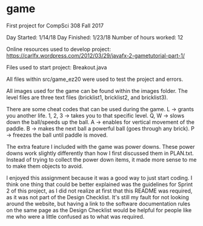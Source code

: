 game
====

First project for CompSci 308 Fall 2017

Day Started: 1/14/18
Day Finished: 1/23/18
Number of hours worked: 12

Online resources used to develop project:
https://carlfx.wordpress.com/2012/03/29/javafx-2-gametutorial-part-1/

Files used to start project:
Breakout.java

All files within src/game_ez20 were used to test the project and errors.

All images used for the game can be found within the images folder. The level files are three text files (bricklist1, bricklist2, and bricklist3). 

There are some cheat codes that can be used during the game.
L -> grants you another life. 
1, 2, 3 -> takes you to that specific level.
Q, W -> slows down the ball/speeds up the ball.
A -> enables for vertical movement of the paddle. 
B -> makes the next ball a powerful ball (goes through any brick).
P -> freezes the ball until paddle is moved.

The extra feature I included with the game was power downs. These power downs work slightly differently than how I first 
discussed them in PLAN.txt. Instead of trying to collect the power down items, it made more sense to me to make them objects to avoid.

I enjoyed this assignment because it was a good way to just start coding. I think one thing that could be better explained 
was the guidelines for Sprint 2 of this project, as I did not realize at first that this README was required, as it was not part of the Design Checklist. It's still my fault for not looking around the website, but having a link to the software documentation rules on the same page as the Design Checklist would be helpful for people like me who were a little confused as to what was required.


	



